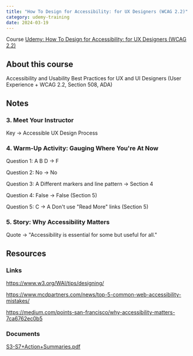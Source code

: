 ```yaml
---
title: "How To Design for Accessibility: for UX Designers (WCAG 2.2)"
category: udemy-training
date: 2024-03-19
---
```


Course [Udemy: How To Design for Accessibility: for UX Designers (WCAG 2.2)](https://www.udemy.com/share/1040w43@nwKkFJZGJPabY0tZUvLqKWMbQKiCaL21EGRC8nROqd77HAH_qZmnnw9sDmqubKVT/)

## About this course

Accessibility and Usability Best Practices for UX and UI Designers (User Experience + WCAG 2.2, Section 508, ADA)

## Notes

### 3. Meet Your Instructor

Key → Accessible UX Design Process

### 4. Warm-Up Activity: Gauging Where You're At Now

Question 1: A B D → F

Question 2: No → No

Question 3: A Different markers and line pattern → Section 4

Question 4: False → False (Section 5)

Question 5: C → A Don't use "Read More" links (Section 5)

### 5. Story: Why Accessibility Matters

Quote → "Accessibility is essential for some but useful for all."

## Resources

### Links
<https://www.w3.org/WAI/tips/designing/>

<https://www.mcdpartners.com/news/top-5-common-web-accessibility-mistakes/>

<https://medium.com/points-san-francisco/why-accessibility-matters-7ca6762ec0b5>

### Documents

[S3-S7+Action+Summaries.pdf](/assets/S3-S7+Action+Summaries.pdf)